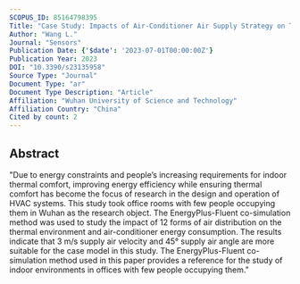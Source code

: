 ```yaml
---
SCOPUS_ID: 85164798395
Title: "Case Study: Impacts of Air-Conditioner Air Supply Strategy on Thermal Environment and Energy Consumption in Offices Using BES–CFD Co-Simulation"
Author: "Wang L."
Journal: "Sensors"
Publication Date: {'$date': '2023-07-01T00:00:00Z'}
Publication Year: 2023
DOI: "10.3390/s23135958"
Source Type: "Journal"
Document Type: "ar"
Document Type Description: "Article"
Affiliation: "Wuhan University of Science and Technology"
Affiliation Country: "China"
Cited by count: 2
---
```


## Abstract
"Due to energy constraints and people’s increasing requirements for indoor thermal comfort, improving energy efficiency while ensuring thermal comfort has become the focus of research in the design and operation of HVAC systems. This study took office rooms with few people occupying them in Wuhan as the research object. The EnergyPlus-Fluent co-simulation method was used to study the impact of 12 forms of air distribution on the thermal environment and air-conditioner energy consumption. The results indicate that 3 m/s supply air velocity and 45° supply air angle are more suitable for the case model in this study. The EnergyPlus-Fluent co-simulation method used in this paper provides a reference for the study of indoor environments in offices with few people occupying them."
